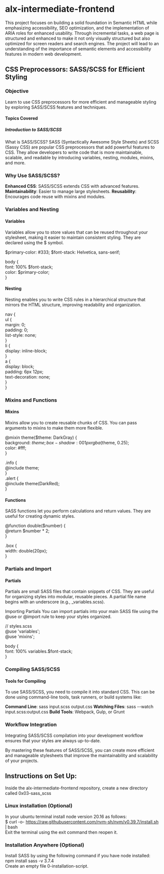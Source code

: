 # alx-intermediate-frontend
This project focuses on building a solid foundation in Semantic HTML while emphasizing accessibility, SEO optimization, and the implementation of ARIA roles for enhanced usability. Through incremental tasks, a web page is structured and enhanced to make it not only visually structured but also optimized for screen readers and search engines. The project will lead to an understanding of the importance of semantic elements and accessibility features in modern web development.

## CSS Preprocessors: SASS/SCSS for Efficient Styling
### Objective
Learn to use CSS preprocessors for more efficient and manageable styling by exploring SASS/SCSS features and techniques.

#### Topics Covered
##### Introduction to SASS/SCSS
What is SASS/SCSS? SASS (Syntactically Awesome Style Sheets) and SCSS (Sassy CSS) are popular CSS preprocessors that add powerful features to CSS. They allow developers to write code that is more maintainable, scalable, and readable by introducing variables, nesting, modules, mixins, and more.

### Why Use SASS/SCSS?

**Enhanced CSS**: SASS/SCSS extends CSS with advanced features.
**Maintainability**: Easier to manage large stylesheets.
**Reusability**: Encourages code reuse with mixins and modules.  

### Variables and Nesting
#### Variables

Variables allow you to store values that can be reused throughout your stylesheet, making it easier to maintain consistent styling. They are declared using the $ symbol.

$primary-color: #333;
$font-stack: Helvetica, sans-serif;

body {  
  font: 100% $font-stack;  
  color: $primary-color;  
}  

#### Nesting

Nesting enables you to write CSS rules in a hierarchical structure that mirrors the HTML structure, improving readability and organization.

nav {  
  ul {  
    margin: 0;  
    padding: 0;  
    list-style: none;  
  }  
  li {  
    display: inline-block;  
  }  
  a {  
    display: block;  
    padding: 6px 12px;  
    text-decoration: none;  
  }  
}  

### Mixins and Functions
#### Mixins

Mixins allow you to create reusable chunks of CSS. You can pass arguments to mixins to make them more flexible.

@mixin theme($theme: DarkGray) {  
  background: $theme;  
  box-shadow: 0 0 1px rgba($theme, 0.25);  
  color: #fff;  
}  

.info {  
  @include theme;  
}  
.alert {  
  @include theme(DarkRed);  
}  

#### Functions

SASS functions let you perform calculations and return values. They are useful for creating dynamic styles.

@function double($number) {  
  @return $number * 2;  
}  

.box {  
  width: double(20px);  
}  

### Partials and Import
#### Partials

Partials are small SASS files that contain snippets of CSS. They are useful for organizing styles into modular, reusable pieces. A partial file name begins with an underscore (e.g., _variables.scss).

Importing Partials You can import partials into your main SASS file using the @use or @import rule to keep your styles organized.

// styles.scss  
@use 'variables';  
@use 'mixins';  

body {  
  font: 100% variables.$font-stack;  
}  

### Compiling SASS/SCSS
#### Tools for Compiling

To use SASS/SCSS, you need to compile it into standard CSS. This can be done using command-line tools, task runners, or build systems like:

**Command Line**: sass input.scss output.css
**Watching Files**: sass --watch input.scss:output.css
**Build Tools**: Webpack, Gulp, or Grunt

### Workflow Integration

Integrating SASS/SCSS compilation into your development workflow ensures that your styles are always up-to-date.

By mastering these features of SASS/SCSS, you can create more efficient and manageable stylesheets that improve the maintainability and scalability of your projects.

## Instructions on Set Up:

Inside the alx-intermediate-frontend repository, create a new directory called 0x03-sass_scss

### Linux installation (Optional)
In your ubuntu terminal install node version 20.16 as follows:  
$ curl -o- https://raw.githubusercontent.com/nvm-sh/nvm/v0.39.7/install.sh | bash  
Exit the terminal using the exit command then reopen it.  

### Installation Anywhere (Optional)
Install SASS by using the following command if you have node installed:  
npm install sass -v 3.7.4  
Create an empty file 0-installation-script.  
